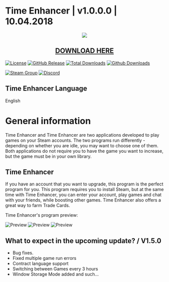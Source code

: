 # Time Enhancer | v1.0.0.0 | 10.04.2018
<p align="center">
  <img src="https://i.imgur.com/gRcTb6V.png"/>
  <h2 align="center"><a href="https://github.com/Crpsem/TimeEnhancer/releases">DOWNLOAD HERE</a></h2>
</p>

[![License](https://img.shields.io/github/license/Crpsem/TimeEnhancer.svg?label=License&maxAge=86400)](./LICENSE)
[![GitHub Release](https://img.shields.io/github/release/Crpsem/TimeEnhancer.svg?label=Latest&maxAge=60)](https://github.com/Crpsem/TimeEnhancer/releases/latest)
[![Total Downloads](https://img.shields.io/badge/Total%20Downloads-100k-brightgreen.svg)](https://github.com/Crpsem/TimeEnhancer/releases/latest)
[![Github Downloads](https://img.shields.io/github/downloads/Crpsem/TimeEnhancer/latest/total.svg?label=Downloads%20for%20latest&maxAge=60)](https://github.com/Crpsem/TimeEnhancer/releases/latest)

[![Steam Group](https://img.shields.io/badge/Steam-group-yellowgreen.svg)](https://steamcommunity.com/groups/Warriqrs)
[![Discord](https://img.shields.io/badge/Discord-join-yellowgreen.svg)](https://discord.gg/U3wk8sA)

## Time Enhancer Language

English

# General information

Time Enhancer and Time Enhancer are two applications developed to play games on your Steam accounts. The two programs run differently - depending on whether you are idle, you may want to choose one of them. Both applications do not require you to have the game you want to increase, but the game must be in your own library.

## Time Enhancer

If you have an account that you want to upgrade, this program is the perfect program for you. This program requires you to install Steam, but at the same time with Time Enhancer, you can enter your account, play games and chat with your friends, while boosting other games. Time Enhancer also offers a great way to farm Trade Cards.

Time Enhancer's program preview:

![Preview](https://i.imgur.com/PTHQCro.png)
![Preview](https://i.imgur.com/ijpjeSX.png)
![Preview](https://i.imgur.com/fSkFL3G.png)

## What to expect in the upcoming update? / V1.5.0

* Bug fixes.
* Fixed multiple game run errors
* Contract language support
* Switching between Games every 3 hours
* Window Storage Mode added
and such...
